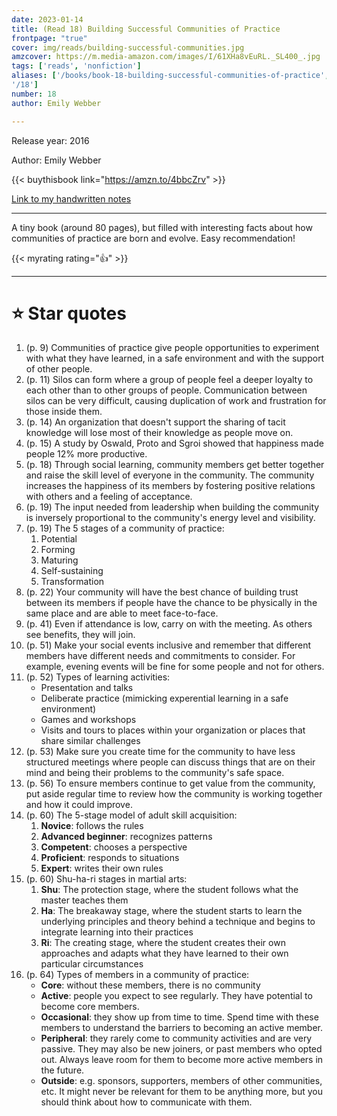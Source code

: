 ```yaml
---
date: 2023-01-14
title: (Read 18) Building Successful Communities of Practice
frontpage: "true"
cover: img/reads/building-successful-communities.jpg
amzcover: https://m.media-amazon.com/images/I/61XHa8vEuRL._SL400_.jpg
tags: ['reads', 'nonfiction']
aliases: ['/books/book-18-building-successful-communities-of-practice',
'/18']
number: 18
author: Emily Webber

---
```


Release year: 2016

Author: Emily Webber

{{< buythisbook link="https://amzn.to/4bbcZrv" >}}

[Link to my handwritten notes](https://drive.google.com/file/d/1neQ9FLmaOkstnuJ9kCirjtjm0zXmcyQP/view?usp=sharing)

---

A tiny book (around 80 pages), but filled with interesting facts about how communities of
practice are born and evolve. Easy recommendation!

{{< myrating rating="👍" >}}

---

# :star: Star quotes

1. (p. 9) Communities of practice give people opportunities to
   experiment with what they have learned, in a safe environment and with
   the support of other people.
1. (p. 11) Silos can form where a group of people feel a deeper loyalty
   to each other than to other groups of people. Communication between
   silos can be very difficult, causing duplication of work and
   frustration for those inside them.
1. (p. 14) An organization that doesn't support the sharing of tacit
   knowledge will lose most of their knowledge as people move on.
1. (p. 15) A study by Oswald, Proto and Sgroi showed that happiness
   made people 12% more productive.
1. (p. 18) Through social learning, community members get better
   together and raise the skill level of everyone in the community. The
   community increases the happiness of its members by fostering
   positive relations with others and a feeling of acceptance.
1. (p. 19) The input needed from leadership when building the community
   is inversely proportional to the community's energy level and
   visibility.
1. (p. 19) The 5 stages of a community of practice:
    1. Potential
    1. Forming
    1. Maturing
    1. Self-sustaining
    1. Transformation
1. (p. 22) Your community will have the best chance of building trust
   between its members if people have the chance to be physically in the
   same place and are able to meet face-to-face.
1. (p. 41) Even if attendance is low, carry on with the meeting. As
   others see benefits, they will join.
1. (p. 51) Make your social events inclusive and remember that different
   members have different needs and commitments to consider. For
   example, evening events will be fine for some people and not for
   others.
1. (p. 52) Types of learning activities:
    - Presentation and talks
    - Deliberate practice (mimicking experential learning in a safe
      environment)
    -  Games and workshops
    - Visits and tours to places within your organization or places that
      share similar challenges
1. (p. 53) Make sure you create time for the community to have less
   structured meetings where people can discuss things that are on their
   mind and being their problems to the community's safe space.
1. (p. 56) To ensure members continue to get value from the community,
   put aside regular time to review how the community is working
   together and how it could improve.
1. (p. 60) The 5-stage model of adult skill acquisition:
    1. **Novice**: follows the rules
    1. **Advanced beginner**: recognizes patterns
    1. **Competent**: chooses a perspective
    1. **Proficient**: responds to situations
    1. **Expert**: writes their own rules
1. (p. 60) Shu-ha-ri stages in martial arts:
    1. **Shu**: The protection stage, where the student follows what the
       master teaches them
    1. **Ha**: The breakaway stage, where the student starts to learn the
       underlying principles and theory behind a technique and begins to
       integrate learning into their practices
    1. **Ri**: The creating stage, where the student creates their own
       approaches and adapts what they have learned to their own
       particular circumstances
1. (p. 64) Types of members in a community of practice:
    - **Core**: without these members, there is no community
    - **Active**: people you expect to see regularly. They have potential to
      become core members.
    - **Occasional**: they show up from time to time. Spend time with these
      members to understand the barriers to becoming an active member.
    - **Peripheral**: they rarely come to community activities and are very
      passive. They may also be new joiners, or past members who opted
      out. Always leave room for them to become more active members in
      the future.
    - **Outside**: e.g. sponsors, supporters, members of other communities,
      etc. It might never be relevant for them to be anything more, but
      you should think about how to communicate with them.
